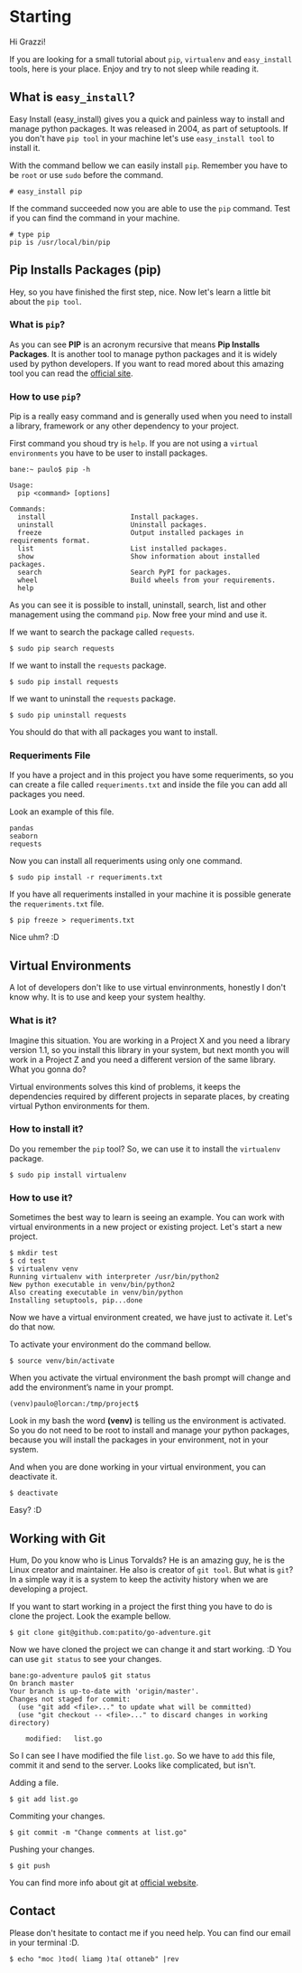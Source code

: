 # Starting

Hi Grazzi!

If you are looking for a small tutorial about `pip`, `virtualenv` and `easy_install` tools, here is your place. Enjoy and try to not sleep while reading it. 

## What is `easy_install`?

Easy Install (easy_install) gives you a quick and painless way to install and manage python packages. It was released in 2004, as part of setuptools. If you don't have `pip tool` in your machine let's use `easy_install tool` to install it.

With the command bellow we can easily install `pip`. Remember you have to be `root` or use `sudo` before the command.

```shell
# easy_install pip
```

If the command succeeded now you are able to use the `pip` command. Test if you can find the command in your machine.

```shell
# type pip
pip is /usr/local/bin/pip
```

## Pip Installs Packages (pip)

Hey, so you have finished the first step, nice. Now let's learn a little bit about the `pip tool`. 

### What is `pip`?

As you can see **PIP** is an acronym recursive that means **Pip Installs Packages**. It is another tool to manage python packages and it is widely used by python developers. If you want to read mored about this amazing tool you can read the [official site](https://pip.pypa.io/en/stable/).

### How to use `pip`?

Pip is a really easy command and is generally used when you need to install a library, framework or any other dependency to your project.

First command you shoud try is `help`. If you are not using a `virtual environments` you have to be user to install packages.

```shell
bane:~ paulo$ pip -h

Usage:   
  pip <command> [options]

Commands:
  install                     Install packages.
  uninstall                   Uninstall packages.
  freeze                      Output installed packages in requirements format.
  list                        List installed packages.
  show                        Show information about installed packages.
  search                      Search PyPI for packages.
  wheel                       Build wheels from your requirements.
  help   
```

As you can see it is possible to install, uninstall, search, list and other management using the command `pip`. Now free your mind and use it.

If we want to search the package called `requests`.

```shell
$ sudo pip search requests
```

If we want to install the `requests` package.
```shell
$ sudo pip install requests
```

If we want to uninstall the `requests` package.
```shell
$ sudo pip uninstall requests
```

You should do that with all packages you want to install.

### Requeriments File

If you have a project and in this project you have some requeriments, so you can create a file called `requeriments.txt` and inside the file you can add all packages you need.

Look an example of this file.

```shell
pandas
seaborn
requests
```

Now you can install all requeriments using only one command.

```shell
$ sudo pip install -r requeriments.txt
```

If you have all requeriments installed in your machine it is possible generate the `requeriments.txt` file.

```shell
$ pip freeze > requeriments.txt
```

Nice uhm? :D

## Virtual Environments

A lot of developers don't like to use virtual envinronments, honestly I don't know why. It is to use and keep your system healthy.

### What is it?

Imagine this situation. You are working in a Project X and you need a library version 1.1, so you install this library in your system, but next month you will work in a Project Z and you need a different version of the same library. What you gonna do?

Virtual environments solves this kind of problems, it keeps the dependencies required by different projects in separate places, by creating virtual Python environments for them.

### How to install it?

Do you remember the `pip` tool? So, we can use it to install the `virtualenv` package.

```shell
$ sudo pip install virtualenv
```

### How to use it?

Sometimes the best way to learn is seeing an example. You can work with virtual environments in a new project or existing project. Let's start a new project.

```shell
$ mkdir test
$ cd test
$ virtualenv venv
Running virtualenv with interpreter /usr/bin/python2
New python executable in venv/bin/python2
Also creating executable in venv/bin/python
Installing setuptools, pip...done
```

Now we have a virtual environment created, we have just to activate it. Let's do that now.

To activate your environment do the command bellow.

```shell
$ source venv/bin/activate
```

When you activate the virtual environment the bash prompt will change and add the environment’s name in your prompt.

```shell
(venv)paulo@lorcan:/tmp/project$
```

Look in my bash the word **(venv)** is telling us the environment is activated. So you do not need to be root to install and manage your python packages, because you will install the packages in your environment, not in your system.

And when you are done working in your virtual environment, you can deactivate it.

```shell
$ deactivate
```

Easy? :D


## Working with Git

Hum, Do you know who is Linus Torvalds? He is an amazing guy, he is the Linux creator and maintainer. He also is creator of `git tool`. But what is `git`?  In a simple way it is a system to keep the activity history when we are developing a project.

If you want to start working in a project the first thing you have to do is clone the project. Look the example bellow.

```shell
$ git clone git@github.com:patito/go-adventure.git
```

Now we have cloned the project we can change it and start working. :D You can use `git status` to see your changes.

```shell
bane:go-adventure paulo$ git status
On branch master
Your branch is up-to-date with 'origin/master'.
Changes not staged for commit:
  (use "git add <file>..." to update what will be committed)
  (use "git checkout -- <file>..." to discard changes in working directory)

	modified:   list.go
```

So I can see I have modified the file `list.go`. So we have to `add` this file, commit it and send to the server. Looks like complicated, but isn't.

Adding a file.
```shell
$ git add list.go
```

Commiting your changes.
```shell
$ git commit -m "Change comments at list.go"
```

Pushing your changes.
```shell
$ git push
```

You can find more info about git at [official website](https://git-scm.com/book/en/v2/Getting-Started-About-Version-Control).

## Contact

Please don't hesitate to contact me if you need help. You can find our email in your terminal :D.

```shell
$ echo "moc )tod( liamg )ta( ottaneb" |rev
```
